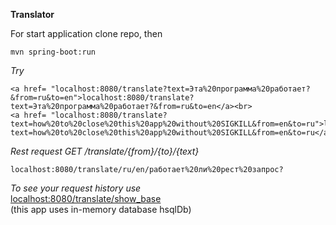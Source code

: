 <m2>**Translator**</m2>

For start application clone repo, then<br>
```
mvn spring-boot:run
```
*Try*<br>
```
<a href= "localhost:8080/translate?text=Эта%20программа%20работает?&from=ru&to=en">localhost:8080/translate?text=Эта%20программа%20работает?&from=ru&to=en</a><br>
<a href= "localhost:8080/translate?text=how%20to%20close%20this%20app%20without%20SIGKILL&from=en&to=ru">localhost:8080/translate?text=how%20to%20close%20this%20app%20without%20SIGKILL&from=en&to=ru</a>
```
*Rest request GET /translate/{from}/{to}/{text}* <br>
```
localhost:8080/translate/ru/en/работает%20ли%20рест%20запрос?
```
*To see your request history use* <br>
<a href="localhost:8080/translate/show_base">localhost:8080/translate/show_base</a><br>
(this app uses in-memory database hsqlDb)
